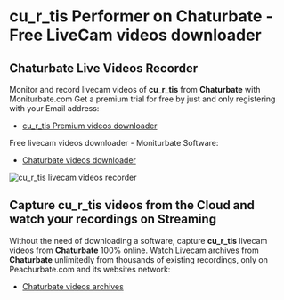 # cu_r_tis Performer on Chaturbate - Free LiveCam videos downloader

## Chaturbate Live Videos Recorder

Monitor and record livecam videos of **cu_r_tis** from **Chaturbate** with Moniturbate.com
Get a premium trial for free by just and only registering with your Email address:
* [cu_r_tis Premium videos downloader](https://moniturbate.com/request-demo-licence-key.html)

Free livecam videos downloader - Moniturbate Software:
* [Chaturbate videos downloader](https://moniturbate.com/moniturbate-download-software.html)

![cu_r_tis livecam videos recorder](https://peachurnet.com/templates/moniturbate-software.png)


## Capture cu_r_tis videos from the Cloud and watch your recordings on Streaming

Without the need of downloading a software, capture **cu_r_tis** livecam videos from **Chaturbate** 100% online.
Watch Livecam archives from **Chaturbate** unlimitedly from thousands of existing recordings, only on Peachurbate.com and its websites network:
* [Chaturbate videos archives](https://peachurnet.com/)